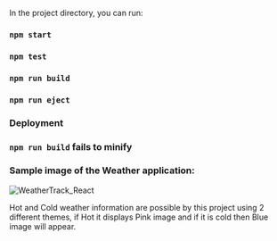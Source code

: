 In the project directory, you can run:

### `npm start`

### `npm test`

### `npm run build`

### `npm run eject`

### Deployment

### `npm run build` fails to minify

### Sample image of the Weather application:

![WeatherTrack_React](https://user-images.githubusercontent.com/114981861/232670960-5bbab618-7034-4bdc-be7e-117cf2283672.png)

Hot and Cold weather information are possible by this project using 2 different themes, if Hot
it displays  Pink image and if it is cold then Blue image will appear.

